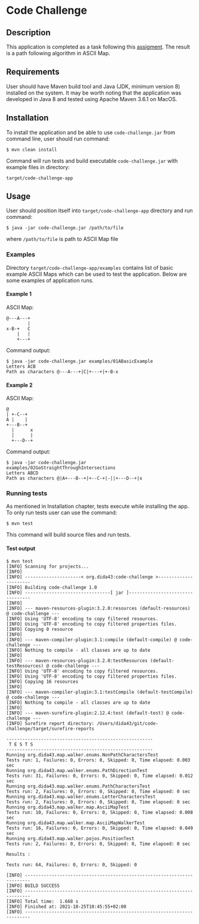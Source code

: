 # Code Challenge

## Description

This application is completed as a task following
this [assigment](https://github.com/softwaresauna/code-challenge). The result is a path following
algorithm in ASCII Map.

## Requirements

User should have Maven build tool and Java (JDK, minimum version 8) installed on the system. It may
be worth noting that the application was developed in Java 8 and tested using Apache Maven 3.6.1 on
MacOS.

## Installation

To install the application and be able to use `code-challenge.jar` from command line, user should
run command:

    $ mvn clean install

Command will run tests and build executable `code-challenge.jar` with example files in directory:

    target/code-challenge-app

## Usage

User should position itself into `target/code-challenge-app` directory and run command:

    $ java -jar code-challenge.jar /path/to/file

where `/path/to/file` is path to ASCII Map file

### Examples

Directory `target/code-challenge-app/examples` contains list of basic example ASCII Maps which can
be used to test the application. Below are some examples of application runs.

#### Example 1

ASCII Map:

```
@---A---+
        |
x-B-+   C
    |   |
    +---+
```

Command output:

```
$ java -jar code-challenge.jar examples/01ABasicExample 
Letters ACB
Path as characters @---A---+|C|+---+|+-B-x
```

#### Example 2

ASCII Map:

```
@
| +-C--+
A |    |
+---B--+
  |      x
  |      |
  +---D--+
```

Command output:

```
$ java -jar code-challenge.jar examples/02GoStraightThroughIntersections 
Letters ABCD
Path as characters @|A+---B--+|+--C-+|-||+---D--+|x
```

### Running tests

As mentioned in Installation chapter, tests execute while installing the app. To only run tests user
can use the command:

    $ mvn test

This command will build source files and run tests.

#### Test output

```
$ mvn test
[INFO] Scanning for projects...
[INFO] 
[INFO] ---------------------< org.dida43:code-challenge >----------------------
[INFO] Building code-challenge 1.0
[INFO] --------------------------------[ jar ]---------------------------------
[INFO] 
[INFO] --- maven-resources-plugin:3.2.0:resources (default-resources) @ code-challenge ---
[INFO] Using 'UTF-8' encoding to copy filtered resources.
[INFO] Using 'UTF-8' encoding to copy filtered properties files.
[INFO] Copying 0 resource
[INFO] 
[INFO] --- maven-compiler-plugin:3.1:compile (default-compile) @ code-challenge ---
[INFO] Nothing to compile - all classes are up to date
[INFO] 
[INFO] --- maven-resources-plugin:3.2.0:testResources (default-testResources) @ code-challenge ---
[INFO] Using 'UTF-8' encoding to copy filtered resources.
[INFO] Using 'UTF-8' encoding to copy filtered properties files.
[INFO] Copying 16 resources
[INFO] 
[INFO] --- maven-compiler-plugin:3.1:testCompile (default-testCompile) @ code-challenge ---
[INFO] Nothing to compile - all classes are up to date
[INFO] 
[INFO] --- maven-surefire-plugin:2.12.4:test (default-test) @ code-challenge ---
[INFO] Surefire report directory: /Users/dida43/git/code-challenge/target/surefire-reports

-------------------------------------------------------
 T E S T S
-------------------------------------------------------
Running org.dida43.map.walker.enums.NonPathCharactersTest
Tests run: 1, Failures: 0, Errors: 0, Skipped: 0, Time elapsed: 0.003 sec
Running org.dida43.map.walker.enums.PathDirectionTest
Tests run: 31, Failures: 0, Errors: 0, Skipped: 0, Time elapsed: 0.012 sec
Running org.dida43.map.walker.enums.PathCharactersTest
Tests run: 2, Failures: 0, Errors: 0, Skipped: 0, Time elapsed: 0 sec
Running org.dida43.map.walker.enums.LetterCharactersTest
Tests run: 2, Failures: 0, Errors: 0, Skipped: 0, Time elapsed: 0 sec
Running org.dida43.map.walker.map.AsciiMapTest
Tests run: 10, Failures: 0, Errors: 0, Skipped: 0, Time elapsed: 0.008 sec
Running org.dida43.map.walker.map.AsciiMapWalkerTest
Tests run: 16, Failures: 0, Errors: 0, Skipped: 0, Time elapsed: 0.049 sec
Running org.dida43.map.walker.pojos.PositionTest
Tests run: 2, Failures: 0, Errors: 0, Skipped: 0, Time elapsed: 0 sec

Results :

Tests run: 64, Failures: 0, Errors: 0, Skipped: 0

[INFO] ------------------------------------------------------------------------
[INFO] BUILD SUCCESS
[INFO] ------------------------------------------------------------------------
[INFO] Total time:  1.668 s
[INFO] Finished at: 2021-10-25T10:45:55+02:00
[INFO] ------------------------------------------------------------------------

```